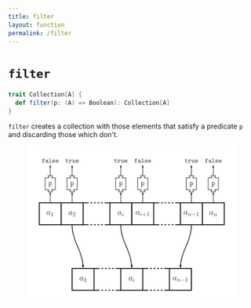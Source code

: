 ```yaml
---
title: filter
layout: function
permalink: /filter
---
```


# `filter`

~~~ scala
trait Collection[A] {
  def filter(p: (A) => Boolean): Collection[A]
}
~~~

`filter` creates a collection with those elements that satisfy a predicate `p` and discarding those which don't.

<figure class="diagram">
  <img src="images/filter.svg" alt="filter function">
  <!-- <figcaption class="diagram-desc"></figcaption> -->
</figure>
